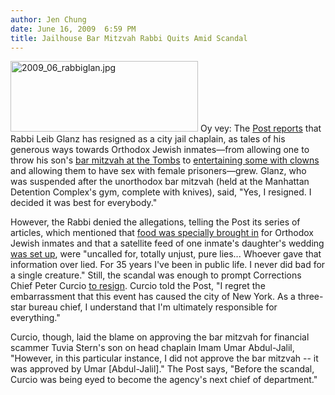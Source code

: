 ```yaml
---
author: Jen Chung
date: June 16, 2009  6:59 PM
title: Jailhouse Bar Mitzvah Rabbi Quits Amid Scandal
---
```


<p><span class="mt-enclosure mt-enclosure-image" style="display: inline;"> <img alt="2009_06_rabbiglan.jpg" src="https://web.archive.org/web/20120602125845im_/http://gothamist.com/attachments/jen/2009_06_rabbiglan.jpg" width="300" height="113" class="image-left"> </span>Oy vey: The <a href="https://web.archive.org/web/20120602125845/http://www.nypost.com/seven/06162009/news/regionalnews/kosher_king_quits_174558.htm">Post reports</a> that Rabbi Leib Glanz has resigned as a city jail chaplain, as tales of his generous ways towards Orthodox Jewish inmates&#x2014;from allowing one to throw his son&apos;s <a href="https://web.archive.org/web/20120602125845/http://gothamist.com/2009/06/11/who_knew_the_tombs_allowed_jailhous.php">bar mitzvah at the Tombs</a> to <a href="https://web.archive.org/web/20120602125845/http://gothamist.com/2009/06/13/nothing_orthodox_at_the_tombs_where_1.php">entertaining some with clowns</a> and allowing them to have sex with female prisoners&#x2014;grew.  Glanz, who was suspended after the unorthodox bar mitzvah (held at the Manhattan Detention Complex&apos;s gym, complete with knives), said, &quot;Yes, I resigned. I decided it was best for everybody.&quot;</p>

<p>However, the Rabbi denied the allegations, telling the Post its series of articles, which mentioned that <a href="https://web.archive.org/web/20120602125845/http://gothamist.com/2009/06/12/the_tombs_private_club_for_some_ort.php">food was specially brought in</a> for Orthodox Jewish inmates and that a satellite feed of one inmate&apos;s daughter&apos;s wedding <a href="https://web.archive.org/web/20120602125845/http://gothamist.com/2009/06/15/rabbi_gave_jewish_prisoners_most_fr.php">was set up</a>, were &quot;uncalled for, totally unjust, pure lies... Whoever gave that information over lied. For 35 years I&apos;ve been in public life. I never did bad for a single creature.&quot; Still, the scandal was enough to prompt Corrections Chief Peter Curcio <a href="https://web.archive.org/web/20120602125845/http://www.nypost.com/seven/06152009/news/regionalnews/correction_chief_quits_over_kosher_kings_174416.htm">to resign</a>.  Curcio told the Post, &quot;I regret the embarrassment that this event has caused the city of New York. As a three-star bureau chief, I understand that I&apos;m ultimately responsible for everything.&quot;</p>

<p>Curcio, though, laid the blame on approving the bar mitzvah for financial scammer Tuvia Stern&apos;s son on head chaplain Imam Umar Abdul-Jalil,  &quot;However, in this particular instance, I did not approve the bar mitzvah -- it was approved by Umar [Abdul-Jalil].&quot;  The Post says, &quot;Before the scandal, Curcio was being eyed to become the agency&apos;s next chief of department.&quot;</p>